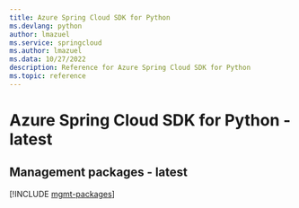 ```yaml
---
title: Azure Spring Cloud SDK for Python
ms.devlang: python
author: lmazuel
ms.service: springcloud
ms.author: lmazuel
ms.data: 10/27/2022
description: Reference for Azure Spring Cloud SDK for Python
ms.topic: reference
---
```

# Azure Spring Cloud SDK for Python - latest

## Management packages - latest
[!INCLUDE [mgmt-packages](spring-cloud-mgmt-index.md)]